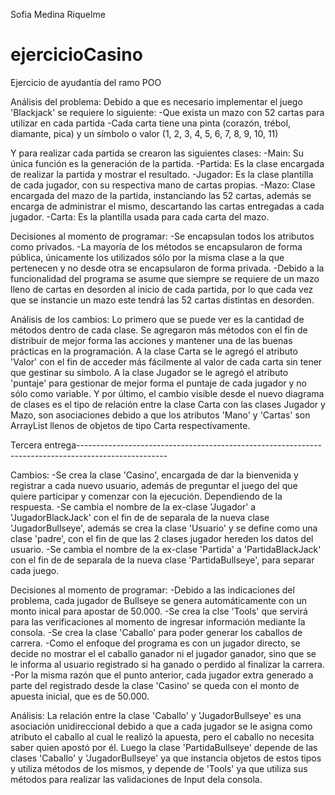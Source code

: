 Sofia Medina Riquelme
# ejercicioCasino
Ejercicio de ayudantía del ramo POO

Análisis del problema:
Debido a que es necesario implementar el juego 'Blackjack' se requiere lo siguiente:
 -Que exista un mazo con 52 cartas para utilizar en cada partida
 -Cada carta tiene una pinta (corazón, trébol, diamante, pica) y un símbolo o valor (1, 2, 3, 4, 5, 6, 7, 8, 9, 10, 11)

Y para realizar cada partida se crearon las siguientes clases:
 -Main: Su única función es la generación de la partida.
 -Partida: Es la clase encargada de realizar la partida y mostrar el 
  resultado.
 -Jugador: Es la clase plantilla de cada jugador, con su respectiva mano de 
  cartas propias.
 -Mazo: Clase encargada del mazo de la partida, instanciando las 52 cartas, 
  además se encarga de administrar el mismo, descartando las cartas 
  entregadas a cada jugador.
 -Carta: Es la plantilla usada para cada carta del mazo.

Decisiones al momento de programar:
 -Se encapsulan todos los atributos como privados.
 -La mayoría de los métodos se encapsularon de forma pública, únicamente los utilizados sólo por la misma clase a la que
  pertenecen y no desde otra se encapsularon de forma privada.
 -Debido a la funcionalidad del programa se asume que siempre se requiere de un mazo lleno de cartas en desorden al inicio de   cada partida, por lo que cada vez que se instancie un mazo este tendrá las 52 cartas distintas en desorden.

Análisis de los cambios:
Lo primero que se puede ver es la cantidad de métodos dentro de cada clase. Se agregaron más métodos con el fin de distribuir de mejor forma las acciones y mantener una de las buenas prácticas en la programación. A la clase Carta se le agregó el atributo 'Valor' con el fin de acceder más fácilmente al valor de cada carta sin tener que gestinar su símbolo. A la clase Jugador se le agregó el atributo 'puntaje' para gestionar de mejor forma el puntaje de cada jugador y no sólo como variable. Y por último, el cambio visible desde el nuevo diagrama de clases es el tipo de relación entre la clase Carta con las clases Jugador y Mazo, son asociaciones debido a que los atributos 'Mano' y 'Cartas' son ArrayList llenos de objetos de tipo Carta respectivamente.

Tercera entrega----------------------------------------------------------------------------------------------------

Cambios:
-Se crea la clase 'Casino', encargada de dar la bienvenida y registrar a cada nuevo usuario, además de preguntar el juego del que quiere participar y comenzar con la ejecución. Dependiendo de la respuesta.
-Se cambia el nombre de la ex-clase 'Jugador' a 'JugadorBlackJack' con el fin de de separala de la nueva clase 'JugadorBullseye', además se crea la clase 'Usuario' y se define como una clase 'padre', con el fin de que las 2 clases jugador hereden los datos del usuario.
-Se cambia el nombre de la ex-clase 'Partida' a 'PartidaBlackJack' con el fin de de separala de la nueva clase 'PartidaBullseye', para separar cada juego.

Decisiones al momento de programar:
-Debido a las indicaciones del problema, cada jugador de Bullseye se genera automáticamente con un monto inical para apostar     de 50.000.
-Se crea la clse 'Tools' que servirá para las verificaciones al momento de ingresar información mediante la consola.
-Se crea la clase 'Caballo' para poder generar los caballos de carrera.
-Como el enfoque del programa es con un jugador directo, se decide no mostrar el el caballo ganador ni el jugador ganador, sino que se le informa al usuario registrado si ha ganado o perdido al finalizar la carrera.
-Por la misma razón que el punto anterior, cada jugador extra generado a parte del registrado desde la clase 'Casino' se queda con el monto de apuesta inicial, que es de 50.000.

Análisis:
La relación entre la clase 'Caballo' y 'JugadorBullseye' es una asociación unidireccional debido a que a cada jugador se le asigna como atributo el caballo al cual le realizó la apuesta, pero el caballo no necesita saber quien apostó por él. Luego la clase 'PartidaBullseye' depende de las clases 'Caballo' y 'JugadorBullseye' ya que instancia objetos de estos tipos y utiliza métodos de los mismos, y depende de 'Tools' ya que utiliza sus métodos para realizar las validaciones de Input dela consola.
